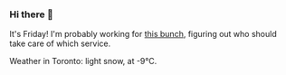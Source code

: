 ### Hi there :wave:

It's Friday! I'm probably working for [this bunch](https://github.com/kohofinancial), figuring out who should take care of which service.

Weather in Toronto: light snow, at -9°C.
